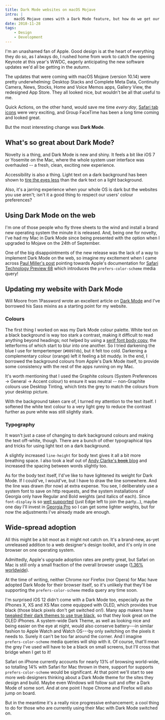 ```yaml
---
title: Dark Mode websites on macOS Mojave
intro: |
    macOS Mojave comes with a Dark Mode feature, but how do we get our websites to do the same? Turns out there's a handy CSS media query that does the job!
date: 2018-11-28
tags:
    - Design
    - Development
---
```


I'm an unashamed fan of Apple. Good design is at the heart of everything they do so, as I always do, I rushed home from work to catch the opening Keynote at this year's WWDC, eagerly anticipating the new software updates we'd all be getting in the autumn.

The updates that were coming with macOS Mojave (version 10.14) were pretty underwhelming: Desktop Stacks and Complete Meta Data, Continuity Camera, News, Stocks, Home and Voice Memos apps, Gallery View, the redesigned App Store. They all looked nice, but wouldn't be all that useful to me.

Quick Actions, on the other hand, would save me time *every day*, [Safari tab icons](/blog/safari-tab-icons) were very exciting, and Group FaceTime has been a long time coming and looked great.

But the most interesting change was **Dark Mode**.


## What's so great about Dark Mode?

Novelty is a thing, and Dark Mode is new and shiny. It feels a bit like iOS 7 or Yosemite on the Mac, where the whole system user interface was overhauled -- a fresh, clean, exciting new experience.

Accessibility is also a thing. Light text on a dark background has been shown to [tire the eyes less](https://usabilitygeek.com/light-dark-ui-usability-perspective/) than the dark text on a light background.

Also, it's a jarring experience when your whole OS is dark but the websites you use aren't; isn't it a good thing to respect our users' colour preferences?


## Using Dark Mode on the web

I'm one of those people who fly three sheets to the wind and install a brand new operating system the minute it is released. And, being one for novelty, I've had my Mac in Dark Mode since being presented with the option when I upgraded to Mojave on the 24th of September.

One of the big disappointments of the new release was the lack of a way to implement Dark Mode on the web, so imagine my excitement when I came across [Paul Miller's post](https://paulmillr.com/posts/using-dark-mode-in-css/) pointing towards Apple's documentation for [Safari Technology Preview 68](https://webkit.org/blog/8475/release-notes-for-safari-technology-preview-68/) which introduces the `prefers-color-scheme` media query!


## Updating my website with Dark Mode

Will Moore from 1Password wrote an excellent article on [Dark Mode](https://blog.1password.com/from-dark-to-light-and-back-again/) and I've borrowed his Sass mixins as a starting point for my website.

### Colours

The first thing I worked on was my Dark Mode colour palette. White text on a black background is way too stark a contrast, making it difficult to read anything beyond headings; not helped by using a [serif font body copy](/blog/tempertempers-typefaces), the letterforms of which start to blur into one another. So I tried darkening the blue I use for tempertemper (`#0097db`), but it felt too cold. Darkening a complementary colour (orange) left it feeling a bit muddy. In the end, I borrowed the background colours from Apple's Dark Mode itself, to provide some consistency with the rest of the apps running on my Mac.

It's worth mentioning that I used the Graphite colours (System Preferences → General → Accent colour) to ensure it was neutral -- non-Graphite colours use Desktop Tinting, which tints the grey to match the colours from your desktop picture.

With the background taken care of, I turned my attention to the  text itself. I softened the white text colour to a very light grey to reduce the contrast further as pure white was still slightly stark.

### Typography

It wasn't just a case of changing to dark background colours and making the text off-white, though. There are a bunch of other typographical tips and tricks for using light text on a dark background.

A slightly increased `line-height` for body text gives it all a bit more breathing space. I also took a leaf out of [Andy Clarke's ~~book~~ blog](https://stuffandnonsense.co.uk/blog/redesigning-your-product-and-website-for-dark-mode) and increased the spacing between words slightly too.

As for the body text itself, I'd've like to have lightened its weight for Dark Mode. If I could've, I would've, but I have to draw the line somewhere. And the line was drawn (for now) at extra expense. You see, I deliberately use a system font to save on http requests, and the system installations of Georgia only have Regular and Bold weights (and italics of each). Since `font-display` is so [well supported](https://caniuse.com/#feat=css-font-rendering-controls) (just Edge left to join the party…), maybe one day I'll invest in [Georgia Pro](https://www.myfonts.com/fonts/ascender/georgia-pro/) so I can get some lighter weights, but for now the adjustments I've already made are enough.


## Wide-spread adoption

All this might be a bit moot as it might not catch on. It's a brand-new, as-yet unreleased addition to a web designer's design toolkit, and it's only in one browser on one operating system.

Admittedly, Apple's upgrade adoption rates are pretty great, but Safari on Mac is still only a small fraction of the overall browser usage ([1.36% worldwide](https://gs.statcounter.com/browser-version-market-share/desktop-mobile-tablet/worldwide/#monthly-201810-201810-bar)).

At the time of writing, neither Chrome nor Firefox (nor Opera) for Mac have adopted Dark Mode for their browser itself, so it's unlikely that they'll be supporting the `prefers-color-scheme` media query any time soon.

I'm surprised iOS 12 didn't come with a Dark Mode too, especially as the iPhones X, XS and XS Max come equipped with OLED, which provides true black (those black pixels don't get switched on!). Many app makers have [tweaked their dark themes to use true black](https://9to5mac.com/2018/10/18/tweetbot-true-dark-mode-gifs/), so that they look great on the OLED iPhones. A system-wide Dark Theme, as well as looking nice and being easier on the eye at night, would also conserve battery---in similar fashion to Apple Watch and Watch OS---by only switching on the pixels it needs to. Surely it can't be too far around the corner. And I imagine `prefers-color-scheme`  media queries will ship with it. Of course, that'll mean the grey I've used will have to be a black on small screens, but I'll cross that bridge when I get to it!

Safari on iPhone currently accounts for nearly 13% of browsing world-wide, so totalling 14% with Safari for Mac thrown in there, support for supports `prefers-color-scheme` would be significant. At that point we'll start to see more web designers thinking about a Dark Mode theme for the sites they design and build. Maybe even Windows will follow suit and offer a Dark Mode of some sort. And at one point I hope Chrome and Firefox will also jump on board.

But in the meantime it's a really nice progressive enhancement; a cool thing to do for those who are currently using their Mac with Dark Mode switched on.
